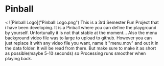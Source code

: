 # Pinball
<
![Pinball Logo]("Pinball Logo.png")
This is a 3rd Semester Fun Project that i have been developing. It is a Pinball where you can define the playground by yourself. Unfortunally it is not that stable at the moment...
Also the menu background video file was to large to upload to github. However you can just replace it with any video file you want, name it "menu.mov" and out it in the
data folder. It will be read from there. But make sure to make it as short as possible(maybe 5-10 seconds) so Processing runs smoother when playing back.

